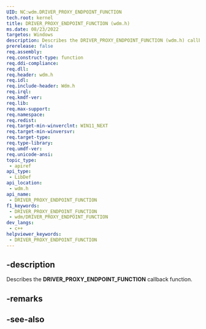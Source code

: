 ```yaml
---
UID: NC:wdm.DRIVER_PROXY_ENDPOINT_FUNCTION
tech.root: kernel
title: DRIVER_PROXY_ENDPOINT_FUNCTION (wdm.h)
ms.date: 08/23/2022
targetos: Windows
description: Describes the DRIVER_PROXY_ENDPOINT_FUNCTION (wdm.h) callback function.
prerelease: false
req.assembly: 
req.construct-type: function
req.ddi-compliance: 
req.dll: 
req.header: wdm.h
req.idl: 
req.include-header: Wdm.h
req.irql: 
req.kmdf-ver: 
req.lib: 
req.max-support: 
req.namespace: 
req.redist: 
req.target-min-winverclnt: WIN11_NEXT
req.target-min-winversvr: 
req.target-type: 
req.type-library: 
req.umdf-ver: 
req.unicode-ansi: 
topic_type:
 - apiref
api_type:
 - LibDef
api_location:
 - wdm.h
api_name:
 - DRIVER_PROXY_ENDPOINT_FUNCTION
f1_keywords:
 - DRIVER_PROXY_ENDPOINT_FUNCTION
 - wdm/DRIVER_PROXY_ENDPOINT_FUNCTION
dev_langs:
 - c++
helpviewer_keywords:
 - DRIVER_PROXY_ENDPOINT_FUNCTION
---
```


## -description

Describes the **DRIVER_PROXY_ENDPOINT_FUNCTION** callback function.

## -remarks

## -see-also
